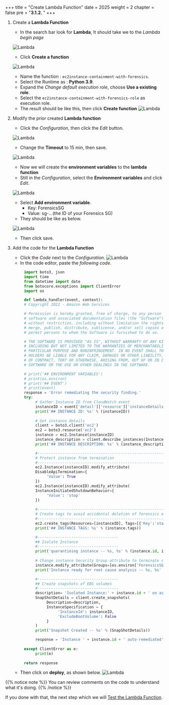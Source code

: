 +++
title = "Create Lambda Function"
date = 2025
weight = 2
chapter = false
pre = "<b>3.1.2. </b>"
+++

<!-- #### Create Lambda Function -->

1. Create a **Lambda Function**

     - In the search bar look for **Lambda**, It should take we to the _Lambda begin page_

     ![Lambda](/images/3/3.1/3.1.2/Lambda.png?width=90pc)

     - Click **Create a function**

     ![Lambda](/images/3/3.1/3.1.2/Create_function.png?width=90pc)

     - Name the function : `ec2instance-containment-with-forensics`.
     - Select the Runtime as : **Python 3.9**.
     - Expand the _Change default execution role_, choose **Use a existing role**.
     - Select the `ec2instance-containment-with-forensics-role` as execution role.
     - The result should be like this, then click **Create function**
     ![Lambda](/images/3/3.1/3.1.2/Create_function_settings.png?width=90pc)

2. Modify the prior created **Lambda function**
     - Click the _Configuration_, then click the _Edit_ button.
     
     ![Lambda](/images/3/3.1/3.1.2/Configure_function_runtime1.png?width=90pc)

     - Change the **Timeout** to 15 min, then save.

     ![Lambda](/images/3/3.1/3.1.2/Configure_function_runtime2.png?width=90pc)
       
     - Now we will create the **environment variables** to the **lambda function**
     - Still in the _Configuration_, select the **Environment variables** and click _Edit_.

     ![Lambda](/images/3/3.1/3.1.2/Configure_function_create_env_var.png?width=90pc)

     - Select **Add environment variable**.
       - Key: ForensicsSG
       - Value: sg-...(the ID of your Forensics SG)
     - They should be like as below.

     ![Lambda](/images/3/3.1/3.1.2/Configure_function_add_env_var.png?width=90pc)

     - Then click save. 

1. Add the code for the **Lambda Function**
     - Click the _Code_ next to the _Configuration_.
     ![Lambda](/images/3/3.1/3.1.2/Add_code_Lambda.png?width=90pc)
     - In the code editor, paste the _following code_.
     
     ```python
          import boto3, json
          import time
          from datetime import date
          from botocore.exceptions import ClientError
          import os

          def lambda_handler(event, context):
          # Copyright 2022 - Amazon Web Services

          # Permission is hereby granted, free of charge, to any person obtaining a copy of this
          # software and associated documentation files (the "Software"), to deal in the Software
          # without restriction, including without limitation the rights to use, copy, modify,
          # merge, publish, distribute, sublicense, and/or sell copies of the Software, and to
          # permit persons to whom the Software is furnished to do so.

          # THE SOFTWARE IS PROVIDED "AS IS", WITHOUT WARRANTY OF ANY KIND, EXPRESS OR IMPLIED,
          # INCLUDING BUT NOT LIMITED TO THE WARRANTIES OF MERCHANTABILITY, FITNESS FOR A
          # PARTICULAR PURPOSE AND NONINFRINGEMENT. IN NO EVENT SHALL THE AUTHORS OR COPYRIGHT
          # HOLDERS BE LIABLE FOR ANY CLAIM, DAMAGES OR OTHER LIABILITY, WHETHER IN AN ACTION
          # OF CONTRACT, TORT OR OTHERWISE, ARISING FROM, OUT OF OR IN CONNECTION WITH THE
          # SOFTWARE OR THE USE OR OTHER DEALINGS IN THE SOFTWARE.

          # print('## ENVIRONMENT VARIABLES')
          # print(os.environ)
          # print('## EVENT')
          # print(event)
          response = 'Error remediating the security finding.'
          try:
               # Gather Instance ID from CloudWatch event
               instanceID = event['detail']['resource']['instanceDetails']['instanceId']
               print('## INSTANCE ID: %s' % (instanceID))
               
               # Get instance details
               client = boto3.client('ec2')
               ec2 = boto3.resource('ec2')
               instance = ec2.Instance(instanceID)
               instance_description = client.describe_instances(InstanceIds=[instanceID])
               print('## INSTANCE DESCRIPTION: %s' % (instance_description))

               #-------------------------------------------------------------------
               # Protect instance from termination
               #-------------------------------------------------------------------
               ec2.Instance(instanceID).modify_attribute(
               DisableApiTermination={
                    'Value': True
               })
               ec2.Instance(instanceID).modify_attribute(
               InstanceInitiatedShutdownBehavior={
                    'Value': 'stop'
               })
               
               #-------------------------------------------------------------------
               # Create tags to avoid accidental deletion of forensics evidence
               #-------------------------------------------------------------------
               ec2.create_tags(Resources=[instanceID], Tags=[{'Key':'status', 'Value':'isolated'}])
               print('## INSTANCE TAGS: %s' % (instance.tags))

               #------------------------------------
               ## Isolate Instance
               #------------------------------------
               print('quarantining instance -- %s, %s' % (instance.id, instance.instance_type))
               
               # Change instance Security Group attribute to terminate connections and allow Forensics Team's access
               instance.modify_attribute(Groups=[os.environ['ForensicsSG']])
               print('Instance ready for root cause analysis -- %s, %s' % (instance.id,  instance.security_groups))

               #------------------------------------
               ## Create snapshots of EBS volumes 
               #------------------------------------
               description= 'Isolated Instance:' + instance.id + ' on account: ' + event['detail']['accountId'] + ' on ' + date.today().strftime("%Y-%m-%d  %H:%M:%S")
               SnapShotDetails = client.create_snapshots(
                    Description=description,
                    InstanceSpecification = {
                         'InstanceId': instanceID,
                         'ExcludeBootVolume': False
                    }
               )
               print('Snapshot Created -- %s' % (SnapShotDetails))

               response = 'Instance ' + instance.id + ' auto-remediated'        
               
          except ClientError as e:
               print(e)
          
          return response

    ```

     - Then click on **deploy**, as shown below.
     ![Lambda](/images/3/3.1/3.1.2/Deploy_code_Lambda.png?width=90pc)

{{% notice note %}}
You can review comments on the code to understand what it's doing.
{{% /notice %}}

If you done with that, the next step which we will [Test the Lambda Function](../3.1.3-Test-Lambda-Function).

